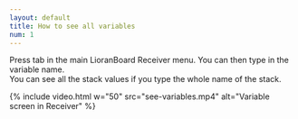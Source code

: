 ```yaml
---
layout: default
title: How to see all variables
num: 1
---
```


Press tab in the main LioranBoard Receiver menu. You can then type in the variable name.\
You can see all the stack values if you type the whole name of the stack.

{% include video.html w="50" src="see-variables.mp4" alt="Variable screen in Receiver" %}
